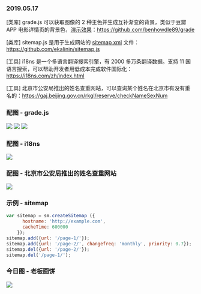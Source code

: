 ### 2019.05.17

[类库] grade.js 可以获取图像的 2 种主色并生成互补渐变的背景，类似于豆瓣 APP 电影详情页的背景色，[演示效果](https://benhowdle89.github.io/grade/)：<https://github.com/benhowdle89/grade>

[类库] sitemap.js 是用于生成网站的 [sitemap xml](https://www.sitemaps.org/index.html) 文件：<https://github.com/ekalinin/sitemap.js>

[工具] i18ns 是一个多语言翻译搜索引擎，有 2000 多万条翻译数据。支持 11 国语言搜索，可以帮助开发者用低成本完成软件国际化：<https://i18ns.com/zh/index.html>

[工具] 北京市公安局推出的姓名查重网站，可以查询某个姓名在北京市有没有重名的：<https://gaj.beijing.gov.cn/rkgl/reserve/checkNameSexNum>

### 配图 - grade.js
![](https://benhowdle89.github.io/grade/samples/up.jpg)
![](https://benhowdle89.github.io/grade/samples/inside-out.jpg)
![](https://benhowdle89.github.io/grade/samples/only-god-forgives.jpg)

### 配图 - i18ns
![](http://qn.40zhe.com/38F83710-1194-4CEE-9EEB-9578FB0A3689.png)

### 配图 - 北京市公安局推出的姓名查重网站
![](http://qn.40zhe.com/fehelper-gaj-beijing-gov-cn-rkgl-reserve-checkNameSexNum-1558062592564.png)

### 示例 - sitemap
```js
var sitemap = sm.createSitemap ({
      hostname: 'http://example.com',
      cacheTime: 600000
    });
sitemap.add({url: '/page-1/'});
sitemap.add({url: '/page-2/', changefreq: 'monthly', priority: 0.7});
sitemap.del({url: '/page-2/'});
sitemap.del('/page-1/');
```

### 今日图 - 老板画饼
![](https://user-gold-cdn.xitu.io/2019/5/17/16ac3747430c8cd7?imageView2/2/w/800/q/100)
